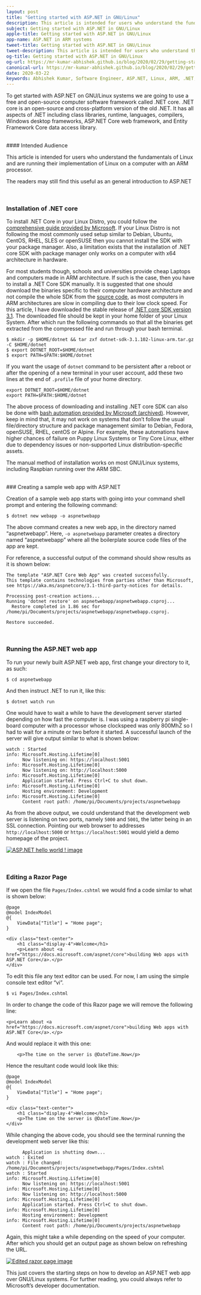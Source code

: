 ```yaml
---
layout: post
title: "Getting started with ASP.NET in GNU/Linux"
description: This article is intended for users who understand the fundamentals of Linux and are running their implementation of Linux on a computer with an ARM processor. The readers may still find this useful as an general introduction to ASP.NET.
subject: Getting started with ASP.NET in GNU/Linux
apple-title: Getting started with ASP.NET in GNU/Linux
app-name: ASP.NET in ARM systems
tweet-title: Getting started with ASP.NET in GNU/Linux
tweet-description: This article is intended for users who understand the fundamentals of Linux and are running their implementation of Linux on a computer with an ARM processor. The readers may still find this useful as an general introduction to ASP.NET.
og-title: Getting started with ASP.NET in GNU/Linux
og-url: https://mr-kumar-abhishek.github.io/blog/2020/02/29/getting-started-with-asp-net-in-gnu-linux
canonical-url: https://mr-kumar-abhishek.github.io/blog/2020/02/29/getting-started-with-asp-net-in-gnu-linux
date: 2020-03-22
keywords: Abhishek Kumar, Software Engineer, ASP.NET, Linux, ARM, .NET, core
---
```


To get started with ASP.NET on GNU/Linux systems we are going to use a free and open-source computer software framework called .NET core. .NET core is an open-source and cross-platform version of the old .NET. It has all aspects of .NET including class libraries, runtime, languages,  compilers, Windows desktop frameworks, ASP.NET Core web framework, and Entity Framework Core data access library.

<br>
#### Intended Audience

This article is intended for users who understand the fundamentals of Linux and are running their implementation of Linux on a computer with an ARM processor.

The readers may still find this useful as an general introduction to ASP.NET

<br>

### Installation of .NET core

To install .NET Core in your Linux Distro, you could follow the [comprehensive guide provided by Microsoft](https://docs.microsoft.com/en-us/dotnet/core/install/sdk?pivots=os-linux). If your Linux Distro is not following the most commonly used setup similar to Debian, Ubuntu, CentOS, RHEL, SLES or openSUSE then you cannot install the SDK with your package manager. Also, a limitation exists that the installation of .NET core SDK with package manager only works on a computer with x64 architecture in hardware. 

For most students though, schools and universities provide cheap Laptops and computers made in ARM architecture. If such is the case, then you have to install a .NET Core SDK manually. It is suggested that one should download the binaries specific to their computer hardware architecture and not compile the whole SDK from the [source code](https://github.com/dotnet/core), as most computers in ARM architectures are slow in compiling due to their low clock speed. For this article, I have downloaded the stable release of [.NET core SDK version 3.1](https://dotnet.microsoft.com/download/dotnet-core/3.1).  The downloaded file should be kept in your home folder of your Linux System.  After which run the following commands so that all the binaries get extracted from the compressed file and run through your bash terminal.

```
$ mkdir -p $HOME/dotnet && tar zxf dotnet-sdk-3.1.102-linux-arm.tar.gz -C $HOME/dotnet
$ export DOTNET_ROOT=$HOME/dotnet
$ export PATH=$PATH:$HOME/dotnet
```

If you want the usage of `dotnet` command to be persistent after a reboot or after the opening of a new terminal in your user account, add these two lines at the end of `.profile` file of your home directory.

```
export DOTNET_ROOT=$HOME/dotnet
export PATH=$PATH:$HOME/dotnet
```

The above process of downloading and installing .NET core SDK can also be done with [bash automation provided by Microsoft (archived)](https://web.archive.org/web/20200619175029/https://docs.microsoft.com/en-us/dotnet/core/tools/dotnet-install-script). However, keep in mind that, it may not work on systems that don’t follow the usual file/directory structure and package management similar to Debian, Fedora, openSUSE, RHEL, centOS or Alpine. For example, these automations have higher chances of failure on Puppy Linux Systems or Tiny Core Linux, either due to dependency issues or non-supported Linux distribution-specific assets.

The manual method of installation works on most GNU/Linux systems, including Raspbian running over the ARM SBC.

<br>
### Creating a sample web app with ASP.NET

Creation of a sample web app starts with going into your command shell prompt and entering the following command:

```
$ dotnet new webapp -o aspnetwebapp
```
The above command creates a new web app, in the directory named “aspnetwebapp”. Here, `-o aspnetwebapp` parameter creates a directory named “aspnetwebapp” where all the boilerplate source code files of the app are kept.

For reference, a successful output of the command should show results as it is shown below:

```
The template "ASP.NET Core Web App" was created successfully.
This template contains technologies from parties other than Microsoft, see https://aka.ms/aspnetcore/3.1-third-party-notices for details.

Processing post-creation actions...
Running 'dotnet restore' on aspnetwebapp/aspnetwebapp.csproj...
  Restore completed in 1.86 sec for /home/pi/Documents/projects/aspnetwebapp/aspnetwebapp.csproj.

Restore succeeded.

```
<br>

### Running the ASP.NET web app

To run your newly built ASP.NET web app, first change your directory to it, as such:

```
$ cd aspnetwebapp
```

And then instruct .NET to run it, like this:

```
$ dotnet watch run
```

One would have to wait a while to have the development server started depending on how fast the computer is. I was using a raspberry pi single-board computer with a processor whose clockspeed was only 800MhZ so I had to wait for a minute or two before it started. A successful launch of the server will give output similar to what is shown below:

```
watch : Started
info: Microsoft.Hosting.Lifetime[0]
      Now listening on: https://localhost:5001
info: Microsoft.Hosting.Lifetime[0]
      Now listening on: http://localhost:5000
info: Microsoft.Hosting.Lifetime[0]
      Application started. Press Ctrl+C to shut down.
info: Microsoft.Hosting.Lifetime[0]
      Hosting environment: Development
info: Microsoft.Hosting.Lifetime[0]
      Content root path: /home/pi/Documents/projects/aspnetwebapp
```

As from the above output, we could understand that the development web server is listening on two ports, namely `5000` and `5001`, the latter being in an SSL connection. Pointing our web browser to addresses `http://localhost:5000` or `https://localhost:5001` would yield a demo homepage of the project.

[![ASP.NET hello world ! image ](https://res.cloudinary.com/mr-kumar-abhishek/image/upload/c_scale,h_393,q_auto,w_629/v1586393995/mr-kumar-abhishek.github.io/img/2020-03-11-150012_1280x1024_scrot.png "ASP.NET Hello world !")](https://res.cloudinary.com/mr-kumar-abhishek/image/upload/q_auto/v1586393995/mr-kumar-abhishek.github.io/img/2020-03-11-150012_1280x1024_scrot.png)

<br>

### Editing a Razor Page

If we open the file `Pages/Index.cshtml` we would find a code similar to what is shown below:

```
@page
@model IndexModel
@{
    ViewData["Title"] = "Home page";
}

<div class="text-center">
    <h1 class="display-4">Welcome</h1>
    <p>Learn about <a href="https://docs.microsoft.com/aspnet/core">building Web apps with ASP.NET Core</a>.</p>
</div>

```

To edit this file any text editor can be used. For now, I am using the simple console text editor “vi”.

```
$ vi Pages/Index.cshtml
```

In order to change the code of this Razor page we will remove the following line:

```
<p>Learn about <a href="https://docs.microsoft.com/aspnet/core">building Web apps with ASP.NET Core</a>.</p>
```

And would replace it with this one:

```
    <p>The time on the server is @DateTime.Now</p>
```

Hence the resultant code would look like this:

```
@page
@model IndexModel
@{
    ViewData["Title"] = "Home page";
}

<div class="text-center">
    <h1 class="display-4">Welcome</h1>
    <p>The time on the server is @DateTime.Now</p>
</div>
```

While changing the above code, you should see the terminal running the development web server like this:


```
      Application is shutting down...
watch : Exited
watch : File changed: /home/pi/Documents/projects/aspnetwebapp/Pages/Index.cshtml
watch : Started
info: Microsoft.Hosting.Lifetime[0]
      Now listening on: https://localhost:5001
info: Microsoft.Hosting.Lifetime[0]
      Now listening on: http://localhost:5000
info: Microsoft.Hosting.Lifetime[0]
      Application started. Press Ctrl+C to shut down.
info: Microsoft.Hosting.Lifetime[0]
      Hosting environment: Development
info: Microsoft.Hosting.Lifetime[0]
      Content root path: /home/pi/Documents/projects/aspnetwebapp
```

Again, this might take a while depending on the speed of your computer. After which you should get an output page as shown below on refreshing the URL.

[![Edited razor page image ](https://res.cloudinary.com/mr-kumar-abhishek/image/upload/c_scale,h_393,q_auto,w_629/v1586393995/mr-kumar-abhishek.github.io/img/2020-03-11-152416_1280x1024_scrot.png "Edited razor page image.")](https://res.cloudinary.com/mr-kumar-abhishek/image/upload/q_auto/v1586393995/mr-kumar-abhishek.github.io/img/2020-03-11-152416_1280x1024_scrot.png)

This just covers the starting steps on how to develop an ASP.NET web app over GNU/Linux systems. For further reading, you could always refer to Microsoft’s developer documentation. 

